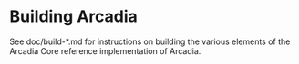 Building Arcadia
================

See doc/build-*.md for instructions on building the various
elements of the Arcadia Core reference implementation of Arcadia.
